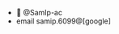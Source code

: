 - 👋 @SamIp-ac
- email samip.6099@[google]

<!---
SamIp-ac/SamIp-ac is a ✨ special ✨ repository because its `README.md` (this file) appears on your GitHub profile.
You can click the Preview link to take a look at your changes.
--->
